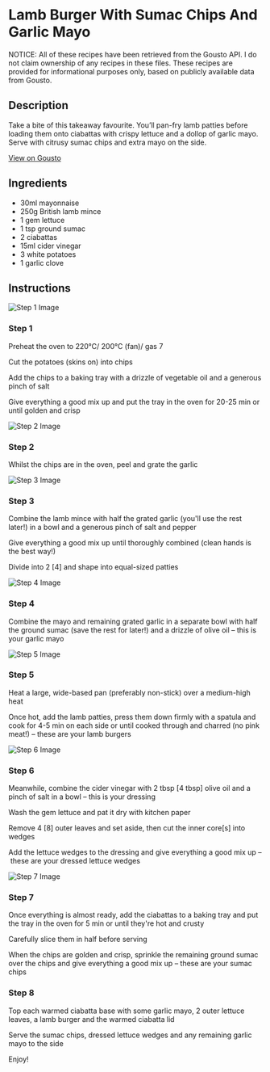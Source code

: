 # Lamb Burger With Sumac Chips And Garlic Mayo

NOTICE: All of these recipes have been retrieved from the Gousto API. I do not claim ownership of any recipes in these files. These recipes are provided for informational purposes only, based on publicly available data from Gousto.

## Description

Take a bite of this takeaway favourite. You’ll pan-fry lamb patties before loading them onto ciabattas with crispy lettuce and a dollop of garlic mayo. Serve with citrusy sumac chips and extra mayo on the side. 

[View on Gousto](https://www.gousto.co.uk/recipes/cookbook/lamb-burger-with-sumac-chips-and-garlic-mayo)

## Ingredients

- 30ml mayonnaise
- 250g British lamb mince
- 1 gem lettuce
- 1 tsp ground sumac
- 2 ciabattas
- 15ml cider vinegar
- 3 white potatoes
- 1 garlic clove

## Instructions

![Step 1 Image](https://production-media.gousto.co.uk/cms/recipe-step-image/step-1-1678972895822-x200.jpg)

### Step 1

Preheat the oven to 220°C/ 200°C (fan)/ gas 7

Cut the potatoes (skins on) into chips

Add the chips to a baking tray with a drizzle of vegetable oil and a generous pinch of salt

Give everything a good mix up and put the tray in the oven for 20-25 min or until golden and crisp

![Step 2 Image](https://production-media.gousto.co.uk/cms/recipe-step-image/step-2-1678972898759-x200.jpg)

### Step 2

Whilst the chips are in the oven, peel and grate the garlic

![Step 3 Image](https://production-media.gousto.co.uk/cms/recipe-step-image/step-3-1678972901884-x200.jpg)

### Step 3

Combine the lamb mince with half the grated garlic (you'll use the rest later!) in a bowl and a generous pinch of salt and pepper

Give everything a good mix up until thoroughly combined (clean hands is the best way!)

Divide into 2 <span class="text-danger">[4] </span>and shape into equal-sized patties

![Step 4 Image](https://production-media.gousto.co.uk/cms/recipe-step-image/step-4-1678972906839-x200.jpg)

### Step 4

Combine the mayo and remaining grated garlic in a separate bowl with half the ground sumac (save the rest for later!) and a drizzle of olive oil – this is your garlic mayo

![Step 5 Image](https://production-media.gousto.co.uk/cms/recipe-step-image/step-5-1678972910797-x200.jpg)

### Step 5

Heat a large, wide-based pan (preferably non-stick) over a medium-high heat

Once hot, add the lamb patties, press them down firmly with a spatula and cook for 4-5 min on each side or until cooked through and charred (no pink meat!) – these are your lamb burgers

![Step 6 Image](https://production-media.gousto.co.uk/cms/recipe-step-image/step-6-1678972914530-x200.jpg)

### Step 6

Meanwhile, combine the cider vinegar with 2 tbsp<span class="text-danger"> [4 tbsp]</span> olive oil and a pinch of salt in a bowl – this is your dressing

Wash the gem lettuce and pat it dry with kitchen paper

Remove 4<span class="text-danger"> [8]</span> outer leaves and set aside, then cut the inner core<span class="text-danger">[s]</span> into wedges

Add the lettuce wedges to the dressing and give everything a good mix up – these are your dressed lettuce wedges

![Step 7 Image](https://production-media.gousto.co.uk/cms/recipe-step-image/step-7-1678972917774-x200.jpg)

### Step 7

Once everything is almost ready, add the ciabattas to a baking tray and put the tray in the oven for 5 min or until they're hot and crusty

Carefully slice them in half before serving

When the chips are golden and crisp, sprinkle the remaining ground sumac over the chips and give everything a good mix up – these are your sumac chips

### Step 8

Top each warmed ciabatta base with some garlic mayo, 2 outer lettuce leaves, a lamb burger and the warmed ciabatta lid

Serve the sumac chips, dressed lettuce wedges and any remaining garlic mayo to the side

Enjoy!

